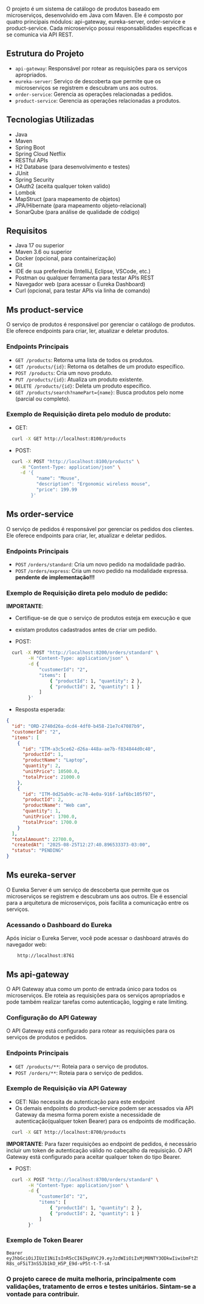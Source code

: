 O projeto é um sistema de catálogo de produtos baseado em microserviços,
desenvolvido em Java com Maven. Ele é composto por quatro principais módulos: 
api-gateway, 
eureka-server, 
order-service e 
product-service.
Cada microserviço possui responsabilidades específicas e se comunica via API REST.

## Estrutura do Projeto
- `api-gateway`: Responsável por rotear as requisições para os serviços apropriados.
- `eureka-server`: Serviço de descoberta que permite que os microserviços se registrem
e descubram uns aos outros.
- `order-service`: Gerencia as operações relacionadas a pedidos.
- `product-service`: Gerencia as operações relacionadas a produtos.

## Tecnologias Utilizadas
- Java
- Maven
- Spring Boot
- Spring Cloud Netflix
- RESTful APIs
- H2 Database (para desenvolvimento e testes)
- JUnit
- Spring Security
- OAuth2 (aceita qualquer token valido)
- Lombok
- MapStruct (para mapeamento de objetos)
- JPA/Hibernate (para mapeamento objeto-relacional)
- SonarQube (para análise de qualidade de código)

## Requisitos
- Java 17 ou superior
- Maven 3.6 ou superior
- Docker (opcional, para containerização)
- Git
- IDE de sua preferência (IntelliJ, Eclipse, VSCode, etc.)
- Postman ou qualquer ferramenta para testar APIs REST
- Navegador web (para acessar o Eureka Dashboard)
- Curl (opcional, para testar APIs via linha de comando)

## Ms product-service
O serviço de produtos é responsável por gerenciar o catálogo de produtos. 
Ele oferece endpoints para criar, ler, atualizar e deletar produtos.
### Endpoints Principais
- `GET /products`: Retorna uma lista de todos os produtos.
- `GET /products/{id}`: Retorna os detalhes de um produto específico.
- `POST /products`: Cria um novo produto.
- `PUT /products/{id}`: Atualiza um produto existente.
- `DELETE /products/{id}`: Deleta um produto específico.
- `GET /products/search?namePart={name}`: Busca produtos pelo nome (parcial ou completo).
### Exemplo de Requisição direta pelo modulo de produto:
- GET:
```bash 
  curl -X GET http://localhost:8100/products
```
- POST:
```bash
  curl -X POST "http://localhost:8100/products" \
     -H "Content-Type: application/json" \
     -d '{
           "name": "Mouse",
           "description": "Ergonomic wireless mouse",
           "price": 199.99
         }'
```
## Ms order-service
O serviço de pedidos é responsável por gerenciar os pedidos dos clientes. Ele oferece endpoints para criar, ler, atualizar e deletar pedidos.
### Endpoints Principais
- `POST` `/orders/standard`: Cria um novo pedido na modalidade padrão.
- `POST` `/orders/express`: Cria um novo pedido na modalidade expressa. **pendente de implementação!!!**

### Exemplo de Requisição direta pelo modulo de pedido:

**IMPORTANTE**: 
 - Certifique-se de que o serviço de produtos esteja em execução e que 
 - existam produtos cadastrados antes de criar um pedido.


- POST:
```bash
  curl -X POST "http://localhost:8200/orders/standard" \
        -H "Content-Type: application/json" \
        -d {
	        "customerId": "2",
            "items": [
                { "productId": 1, "quantity": 2 },
                { "productId": 2, "quantity": 1 }
            ]
        }'
```
- Resposta esperada:
```json
{
  "id": "ORD-2740d26a-dcd4-4df0-b458-21e7c47087b9",
  "customerId": "2",
  "items": [
    {
      "id": "ITM-a3c5ce62-d26a-448a-ae7b-f834844d0c40",
      "productId": 1,
      "productName": "Laptop",
      "quantity": 2,
      "unitPrice": 10500.0,
      "totalPrice": 21000.0
    },
    {
      "id": "ITM-0d25ab9c-ac78-4e0a-916f-1af6bc105f97",
      "productId": 2,
      "productName": "Web cam",
      "quantity": 1,
      "unitPrice": 1700.0,
      "totalPrice": 1700.0
    }
  ],
  "totalAmount": 22700.0,
  "createdAt": "2025-08-25T12:27:40.896533373-03:00",
  "status": "PENDING"
}
```
## Ms eureka-server
O Eureka Server é um serviço de descoberta que permite que os microserviços se registrem e
descubram uns aos outros. Ele é essencial para a arquitetura de microserviços, pois
facilita a comunicação entre os serviços.
### Acessando o Dashboard do Eureka
Após iniciar o Eureka Server, você pode acessar o dashboard através do navegador web:
```
    http://localhost:8761
```
## Ms  api-gateway  
O API Gateway atua como um ponto de entrada único para todos os microserviços. Ele roteia as requisições para os serviços apropriados e pode também realizar tarefas como autenticação, logging e rate limiting.
### Configuração do API Gateway
O API Gateway está configurado para rotear as requisições para os serviços de produtos e pedidos.
### Endpoints Principais
- `GET /products/**`: Roteia para o serviço de produtos.
- `POST /orders/**`: Roteia para o serviço de pedidos.
### Exemplo de Requisição via API Gateway
- GET: Não necessita de autenticação para este endpoint
- Os demais endpoints do product-service podem ser acessados via API Gateway da mesma forma porem existe a necessidade de autenticação(qualquer token Bearer) para os endpoints de modificação.
```bash
  curl -X GET http://localhost:8700/products
```
**IMPORTANTE**: Para fazer requisições ao endpoint de pedidos, é necessário incluir um token de autenticação válido no cabeçalho da requisição. O API Gateway está configurado para aceitar qualquer token do tipo Bearer.
- POST:
```bash
  curl -X POST "http://localhost:8700/orders/standard" \
        -H "Content-Type: application/json" \
        -d {
            "customerId": "2", 
            "items": [
                { "productId": 1, "quantity": 2 },
                { "productId": 2, "quantity": 1 }
            ]
        }'
```

### Exemplo de Token Bearer
```
Bearer eyJhbGciOiJIUzI1NiIsInR5cCI6IkpXVCJ9.eyJzdWIiOiIxMjM0NTY3ODkwIiwibmFtZSI6Ikd1ZXN0IFVzZXIiLCJpYXQiOjE1MTYyMzkwMjJ9.w72B-R8s_oF5iT3nS5Jb1kO_H5P_E9d-vP5t-t-T-sA
```
### O projeto carece de muita melhoria, principalmente com validações, tratamento de erros e testes unitários. Sintam-se a vontade para contribuir.